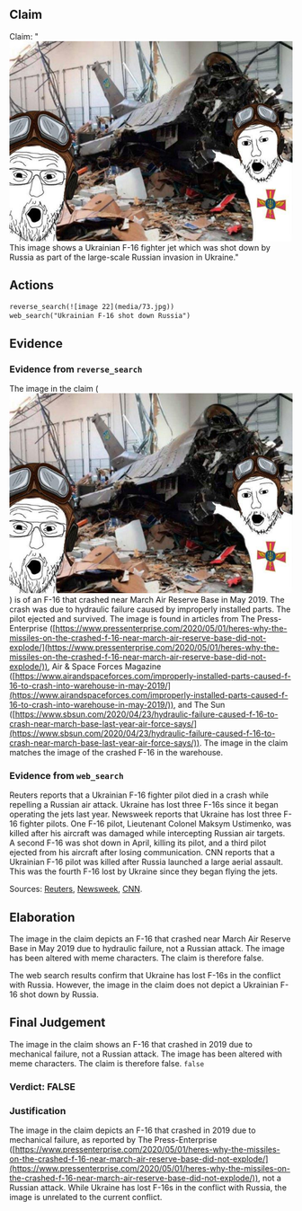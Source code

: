 ## Claim
Claim: "![image 22](media/73.jpg) This image shows a Ukrainian F-16 fighter jet which was shot down by Russia as part of the large-scale Russian invasion in Ukraine."

## Actions
```
reverse_search(![image 22](media/73.jpg))
web_search("Ukrainian F-16 shot down Russia")
```

## Evidence
### Evidence from `reverse_search`
The image in the claim (![image 22](media/73.jpg)) is of an F-16 that crashed near March Air Reserve Base in May 2019. The crash was due to hydraulic failure caused by improperly installed parts. The pilot ejected and survived. The image is found in articles from The Press-Enterprise ([https://www.pressenterprise.com/2020/05/01/heres-why-the-missiles-on-the-crashed-f-16-near-march-air-reserve-base-did-not-explode/](https://www.pressenterprise.com/2020/05/01/heres-why-the-missiles-on-the-crashed-f-16-near-march-air-reserve-base-did-not-explode/)), Air & Space Forces Magazine ([https://www.airandspaceforces.com/improperly-installed-parts-caused-f-16-to-crash-into-warehouse-in-may-2019/](https://www.airandspaceforces.com/improperly-installed-parts-caused-f-16-to-crash-into-warehouse-in-may-2019/)), and The Sun ([https://www.sbsun.com/2020/04/23/hydraulic-failure-caused-f-16-to-crash-near-march-base-last-year-air-force-says/](https://www.sbsun.com/2020/04/23/hydraulic-failure-caused-f-16-to-crash-near-march-base-last-year-air-force-says/)). The image in the claim matches the image of the crashed F-16 in the warehouse.


### Evidence from `web_search`
Reuters reports that a Ukrainian F-16 fighter pilot died in a crash while repelling a Russian air attack. Ukraine has lost three F-16s since it began operating the jets last year. Newsweek reports that Ukraine has lost three F-16 fighter pilots. One F-16 pilot, Lieutenant Colonel Maksym Ustimenko, was killed after his aircraft was damaged while intercepting Russian air targets. A second F-16 was shot down in April, killing its pilot, and a third pilot ejected from his aircraft after losing communication. CNN reports that a Ukrainian F-16 pilot was killed after Russia launched a large aerial assault. This was the fourth F-16 lost by Ukraine since they began flying the jets.

Sources: [Reuters](https://www.reuters.com/business/aerospace-defense/least-six-wounded-large-scale-russian-air-attack-ukraine-ukrainian-authorities-2025-06-29/), [Newsweek](https://www.newsweek.com/ukraine-f16-pilot-killed-russia-2092478), [CNN](https://www.cnn.com/2025/06/29/europe/ukraine-f-16-pilot-killed-russia).


## Elaboration
The image in the claim depicts an F-16 that crashed near March Air Reserve Base in May 2019 due to hydraulic failure, not a Russian attack. The image has been altered with meme characters. The claim is therefore false.

The web search results confirm that Ukraine has lost F-16s in the conflict with Russia. However, the image in the claim does not depict a Ukrainian F-16 shot down by Russia.


## Final Judgement
The image in the claim shows an F-16 that crashed in 2019 due to mechanical failure, not a Russian attack. The image has been altered with meme characters. The claim is therefore false. `false`

### Verdict: FALSE

### Justification
The image in the claim depicts an F-16 that crashed in 2019 due to mechanical failure, as reported by The Press-Enterprise ([https://www.pressenterprise.com/2020/05/01/heres-why-the-missiles-on-the-crashed-f-16-near-march-air-reserve-base-did-not-explode/](https://www.pressenterprise.com/2020/05/01/heres-why-the-missiles-on-the-crashed-f-16-near-march-air-reserve-base-did-not-explode/)), not a Russian attack. While Ukraine has lost F-16s in the conflict with Russia, the image is unrelated to the current conflict.
